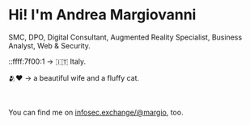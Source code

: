 <h1>Hi! I'm <strong>Andrea Margiovanni</strong></h1>
<p>SMC, DPO, Digital Consultant, Augmented Reality Specialist, Business Analyst, Web & Security.</p>
<p>::ffff:7f00:1 -> 🇮🇹 Italy.</p>
<p>🫂❤️ -> a beautiful wife and a fluffy cat.</p>
<br />
<p>You can find me on <a rel="me" href="https://infosec.exchange/@margio">infosec.exchange/@margio</a>, too.</p>
